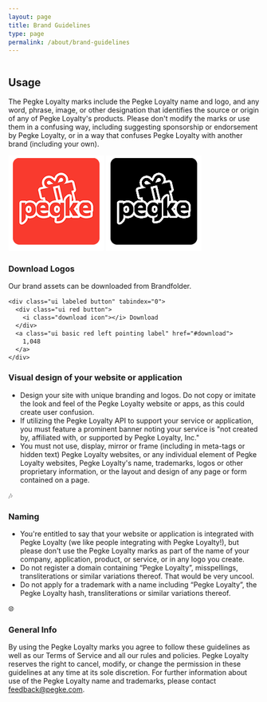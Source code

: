 ```yaml
---
layout: page
title: Brand Guidelines
type: page
permalink: /about/brand-guidelines
---
```



  <div class="ui two column stackable grid">
    <div class="column">
      <h2>Usage</h2>
      <p>
        The Pegke Loyalty marks include the Pegke Loyalty name and logo, and any word, phrase, image, or other designation that identifies the source or origin of any of Pegke Loyalty's products. Please don't modify the marks or use them in a confusing way, including suggesting sponsorship or endorsement by Pegke Loyalty, or in a way that confuses Pegke Loyalty with another brand (including your own).
      </p>
    </div>
    <div class="column">
      <div class="ui small images">
        <img src="/public/img/logo-192.png" class="ui image rounded fluid">
        <img src="/public/img/logo-grayscale192.png" class="ui image rounded fluid">
      </div>
    </div>
  </div>

  <div class="ui divider hidden"></div>
  <div class="ui divider hidden"></div>

  <div class="ui container center aligned">
    <h3>Download Logos</h3>
    <p>
      Our brand assets can be downloaded from Brandfolder.
    </p>

    <div class="ui labeled button" tabindex="0">
      <div class="ui red button">
        <i class="download icon"></i> Download
      </div>
      <a class="ui basic red left pointing label" href="#download">
        1,048
      </a>
    </div>


  </div>


  <h3 class="ui header teal">Visual design of your website or application</h3>
  <ul>
    <li>Design your site with unique branding and logos. Do not copy or imitate the look and feel of the Pegke Loyalty website or apps, as this could create user confusion.</li>
    <li>If utilizing the Pegke Loyalty API to support your service or application, you must feature a prominent banner noting your service is "not created by, affiliated with, or supported by Pegke Loyalty, Inc."</li>
    <li>You must not use, display, mirror or frame (including in meta-tags or hidden text) Pegke Loyalty websites, or any individual element of Pegke Loyalty websites, Pegke Loyalty's name, trademarks, logos or other proprietary information, or the layout and design of any page or form contained on a page.</li>
  </ul>

  <div class="ui divider horizontal">🎶</div>

  <h3>Naming</h3>
  <ul>
    <li>You're entitled to say that your website or application is integrated with Pegke Loyalty (we like people integrating with Pegke Loyalty!), but please don't use the Pegke Loyalty marks as part of the name of your company, application, product, or service, or in any logo you create.</li>
    <li>Do not register a domain containing “Pegke Loyalty”, misspellings, transliterations or similar variations thereof. That would be very uncool.</li>
    <li>Do not apply for a trademark with a name including “Pegke Loyalty”, the Pegke Loyalty hash, transliterations or similar variations thereof.</li>
  </ul>

  <div class="ui divider horizontal">🌐</div>

  <h3>General Info</h3>
  <p>
    By using the Pegke Loyalty marks you agree to follow these guidelines as well as our Terms of Service and all our rules and policies. Pegke Loyalty reserves the right to cancel, modify, or change the permission in these guidelines at any time at its sole discretion. For further information about use of the Pegke Loyalty name and trademarks, please contact <a href="mailto:feedback@pegke.com">feedback@pegke.com</a>.
  </p>
